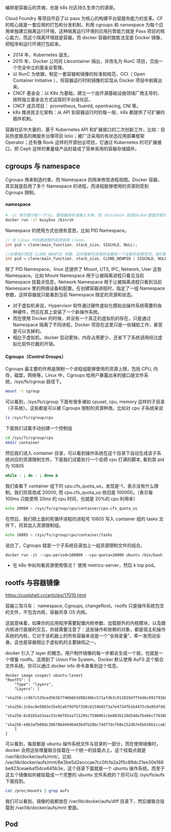 编排是容器云的灵魂，也是 k8s 社区持久生命力的源泉。

Cloud Foundry 等项目开启了以 pass 为核心的构建平台层服务能力的变革。CF 的核心就是一套应用的打包和分发机制，利用 cgroups 和 namespace 为每个应用单独建立隔离运行环境。这种隔离运行环境的应用托管能力就是 Pass 项目的核心能力，而这个隔离环境就是容器。而 docker 容器的致胜法宝是 Docker 镜像，把程序和运行环境打包起来。

- 2014 年，Kubernetes 诞生。
- 2015 年，Docker 公司将 Libcontainer 捐出，并改名为 RunC 项目，交由一个完全中立的基金会管理。
- 以 RunC 为依据，制定一套容器和镜像的标准和规范，OCI（ Open Container Initiative ），将容器运行时和镜像的实现从 Docker 项目中剥离出来。
- CNCF 基金会：以 K8s 为基础，建立一个由开源基础设施领域厂商主导的、按照独立基金会方式运营的平台级社区。
- CNCF 成员项目： prometheus, fluentd, opentracing, CNI 等。
- k8s 推进民主化架构：从 API 到容器运行时的每一层，k8s 都提供了可扩展的插件机制。

容器社区中大量的、基于 Kubernetes API 和扩展接口的二次创新工作，比如：目前热度极高的微服务治理项目 Istio；被广泛采用的有状态应用部署框架 Operator；还有像 Rook 这样的开源创业项目，它通过 Kubernetes 的可扩展接口，把 Ceph 这样的重量级产品封装成了简单易用的容器存储插件。

## cgroups 与 namespace

Cgroups 用来制造约束，而 Namespace 则用来修改进程视图。Docker 容器，其实就是启用了多个 Namespace 的进程，而进程能够使用的资源则受到 Cgroups 限制。

#### namespace

```sh
# -it 表示要分配一个tty，跟容器的标准输入关联，而 /bin/bash 则是docker里面的程序
docker run -it busybox /bin/sh
```

Namespace 的使用方式也很有意思，比如 PID Namespace。

```c
// 在 Linux 中创建进程的系统调用 clone。
int pid = clone(main_function, stack_size, SIGCHLD, NULL);

//如果我们制定 CLONE_NEWPID 参数，这时候新的进程将会看到一个全新的进程空间。他们都会认为自己是 1 号进程，当然其实并不是。
int pid = clone(main_function, stack_size, CLONE_NEWPID | SIGCHLD, NULL);
```

除了 PID Namespace，linux 还提供了 Mount, UTS, IPC, Network, User 这些 Namespace。比如 Mount Namespace 用于让被隔离进程只看见当前 Namespace 挂载点信息，Network Namespace 用于让被隔离进程只看到当前 Namespace 里的网络设备和配置。在创建容器进程时，指定了一组 Namespace 参数，这样容器就只能看到当前 Namespace 限定的资源和状态。

- 对于虚拟机来说，Hypervisor 软件通过硬件虚拟化模拟出操作系统需要的各种硬件，然后在其上安装了一个新操作系统。
- 而在使用 Docker 的时候，并没有一个真正的虚拟机的存在，只是通过 Namespace 隔离了不同进程，Docker 项目在这里只是一些辅助工作，甚至是可以去掉的。
- 相比于虚拟机，docker 启动更快，内存占用更少，还省下了系统调用经过虚拟化软件拦截的开销。

#### Cgroups（Control Groups）

Cgroups 最主要的作用是限制一个进程组能够使用的资源上限，包括 CPU, 内存，磁盘，网络等。Linux 中，Cgroups 给用户暴露出来的接口是文件系统，/sys/fs/cgroup 路径下。

```sh
mount -t cgroup
```

可以看到，/sys/fs/cgroup 下面有很多诸如 cpuset, cpu, memory 这样的子目录（子系统）。这些都是可以被 Cgroups 限制的资源种类。比如对 cpu 子系统来说

```sh
ls /sys/fs/cgroup/cpu
```

下面我们试着手动创建一个控制组

```sh
cd /sys/fs/cgroup/cpu
mkdir container
```

然后我们进入 container 目录，可以看到操作系统在这个目录下自动生成该子系统对应的资源限制文件。下面我们试着执行一个会把 cpu 打满的脚本, 看到其 pid 为 10805

```sh
while : ; do : ; done &
```

我们查看下 container 组下的 cpu.cfs_quota_us，发现是-1，表示没有什么限制。我们将其改成 20000, 而 cpu.cfs_quota_us 依旧是 100000。（表示每 100ms 只能使用 20ms 的 cpu 时间，也就是 20%的 cpu 利用率）

```sh
echo 20000 > /sys/fs/cgroup/cpu/container/cpu.cfs_quota_us
```

在然后，我们把上面的死循环进程的进程号 10805 写入 container 组的 tasks 文件下，将其加入资源限制组。

```sh
echo 10805 > /sys/fs/cgroup/cpu/container/tasks
```

说白了，Cgroups 就是一个子系统目录加上一组资源限制文件的组合。

```
docker run -it --cpu-period=100000 --cpu-quota=20000 ubuntu /bin/bash
```

- 在 k8s 中如何看资源使用情况？ 使用 metrics-server，然后 k top pod。

## rootfs 与容器镜像

https://coolshell.cn/articles/17010.html

容器三驾马车： namespace, Cgroups, changeRoot。rootfs 只是操作系统包含的文件，不包含内核，容器共享 OS 内核。

这就意味着，如果你的应用程序需要配置内核参数、加载额外的内核模块，以及跟内核进行直接的交互，你就需要注意了：这些操作和依赖的对象，都是宿主机操作系统的内核，它对于该机器上的所有容器来说是一个“全局变量”，牵一发而动全身。这也是容器相比于虚拟机的主要缺陷之一。

docker 引入了 layer 的概念。用户制作镜像的每一步都会生成一个层，也就是一个增量 rootfs。这用到了 Union File System。Docker 默认使用 AuFS 这个联合文件系统。你可以通过 docker info 命令查看到这个信息。

```
docker image inspect ubuntu:latest
"RootFS": {
    "Type": "layers",
    "Layers": [
        "sha256:cc967c529ced563b7746b663d98248bc571afdb3c012019d7f54d6c092793b8b",
        "sha256:2c6ac8e5063e35e91ab79dfb7330c6154b82f3a7e4724fb1b4475c0a95dfdd33",
        "sha256:6c01b5a53aac53c66f02ea711295c7586061cbe083b110d54dafbeb6cf7636bf",
        "sha256:e0b3afb09dc386786d49d6443bdfb20bc74d77dcf68e152db7e5bb36b1cca638"
    ]
}
```

可以看到，每层都是 ubuntu 操作系统文件与目录的一部分，而在使用镜像时，docker 会把这些增量联合挂载在一个统一的挂载点上。这个挂载点就是 /var/lib/docker/aufs/mnt/，比如 /var/lib/docker/aufs/mnt/6e3be5d2ecccae7cc0fcfa2a2f5c89dc21ee30e166be823ceaeba15dce645b3e，这个目录下面就是一个 ubuntu 操作系统。而至于这五个镜像如何被挂载成一个完整的 ubuntu 文件系统的？则可以在 /sys/fs/aufs 下面找到。

```sh
cat /proc/mounts | grep aufs
```

我们可以看到，镜像的层都放在 /var/lib/docker/aufs/diff 目录下，然后被联合挂载到 /var/lib/docker/aufs/mnt 里面。

## Pod
